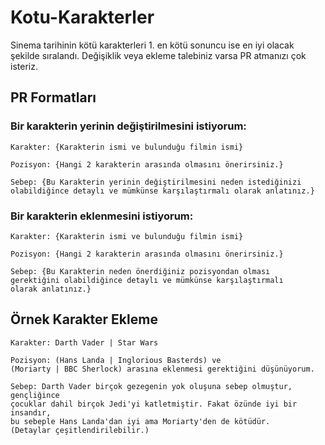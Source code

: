 # Kotu-Karakterler
Sinema tarihinin kötü karakterleri 1. en kötü sonuncu ise en iyi olacak şekilde sıralandı. Değişiklik veya ekleme talebiniz varsa PR atmanızı çok isteriz.

## PR Formatları

### Bir karakterin yerinin değiştirilmesini istiyorum:
```
Karakter: {Karakterin ismi ve bulunduğu filmin ismi}

Pozisyon: {Hangi 2 karakterin arasında olmasını önerirsiniz.}

Sebep: {Bu Karakterin yerinin değiştirilmesini neden istediğinizi
olabildiğince detaylı ve mümkünse karşılaştırmalı olarak anlatınız.}
```

### Bir karakterin eklenmesini istiyorum:
```
Karakter: {Karakterin ismi ve bulunduğu filmin ismi}

Pozisyon: {Hangi 2 karakterin arasında olmasını önerirsiniz.}

Sebep: {Bu Karakterin neden önerdiğiniz pozisyondan olması
gerektiğini olabildiğince detaylı ve mümkünse karşılaştırmalı
olarak anlatınız.}
```

## Örnek Karakter Ekleme
```
Karakter: Darth Vader | Star Wars

Pozisyon: (Hans Landa | Inglorious Basterds) ve
(Moriarty | BBC Sherlock) arasına eklenmesi gerektiğini düşünüyorum.

Sebep: Darth Vader birçok gezegenin yok oluşuna sebep olmuştur, gençliğince
çocuklar dahil birçok Jedi'yi katletmiştir. Fakat özünde iyi bir insandır,
bu sebeple Hans Landa'dan iyi ama Moriarty'den de kötüdür.
(Detaylar çeşitlendirilebilir.)
```
